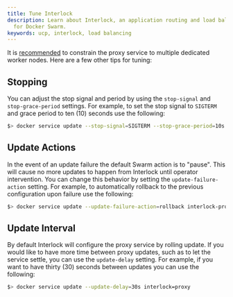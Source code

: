 ```yaml
---
title: Tune Interlock
description: Learn about Interlock, an application routing and load balancing system
  for Docker Swarm.
keywords: ucp, interlock, load balancing
---
```


It is [recommended](/install/production/) to constrain the proxy service to multiple dedicated worker nodes.
Here are a few other tips for tuning:

## Stopping
You can adjust the stop signal and period by using the `stop-signal` and `stop-grace-period` settings.  For example,
to set the stop signal to `SIGTERM` and grace period to ten (10) seconds use the following:

```bash
$> docker service update --stop-signal=SIGTERM --stop-grace-period=10s interlock-proxy
```

## Update Actions
In the event of an update failure the default Swarm action is to "pause".  This will cause no more updates to happen from
Interlock until operator intervention.  You can change this behavior by setting the `update-failure-action` setting.  For example,
to automatically rollback to the previous configuration upon failure use the following:

```bash
$> docker service update --update-failure-action=rollback interlock-proxy
```

## Update Interval
By default Interlock will configure the proxy service by rolling update.  If you would like to have more time between proxy
updates, such as to let the service settle, you can use the `update-delay` setting.  For example, if you want to have
thirty (30) seconds between updates you can use the following:

```bash
$> docker service update --update-delay=30s interlock=proxy
```
